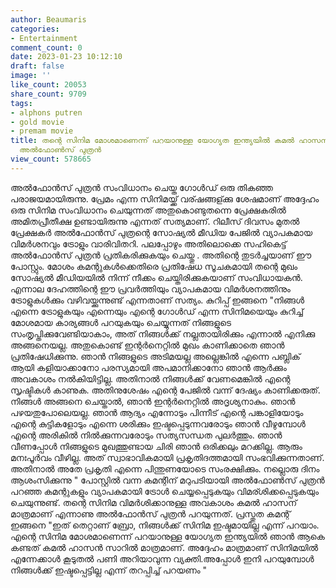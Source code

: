 ```yaml
---
author: Beaumaris
categories:
- Entertainment
comment_count: 0
date: 2023-01-23 10:12:10
draft: false
image: ''
like_count: 20053
share_count: 9709
tags:
- alphons putren
- gold movie
- premam movie
title: തന്റെ സിനിമ മോശമാണെന്ന് പറയാനുള്ള യോഗ്യത ഇന്ത്യയില്‍ കമല്‍ ഹാസന് മാത്രമാണ്
  അൽഫോൺസ് പുത്രൻ
view_count: 578665
---
```


അൽഫോൻസ് പുത്രൻ സംവിധാനം ചെയ്ത ഗോൾഡ് ഒരു തികഞ്ഞ പരാജയമായിരുന്നു. പ്രേമം എന്ന സിനിമയ്ക്ക് വര്ഷങ്ങള്ക്കു ശേഷമാണ് അദ്ദേഹം ഒരു സിനിമ സംവിധാനം ചെയുന്നത് അതുകൊണ്ടുതന്നെ പ്രേക്ഷകരിൽ അമിതപ്രീതീക്ഷ ഉണ്ടായിരുന്നു എന്നത് സത്യമാണ്. റിലീസ് ദിവസം മുതൽ പ്രേക്ഷകർ അൽഫോൻസ് പുത്രന്റെ സോഷ്യൽ മീഡിയ പേജിൽ വ്യാപകമായ വിമർശനവും ട്രോളും വാരിവിതറി. പലപ്പോഴും അതിലൊക്കെ സഹികെട്ട് അൽഫോൻസ് പുത്രൻ പ്രതികരിക്കുകയും ചെയ്തു . അതിന്റെ തുടർച്ചയാണ് ഈ പോസ്റ്റും. മോശം കമന്റുകള്‍ക്കെതിരെ പ്രതിഷേധ സൂചകമായി തന്റെ മുഖം സോഷ്യല്‍ മീഡിയയില്‍ നിന്ന് നീക്കം ചെയ്തിരിക്കുകയാണ് സംവിധായകന്‍. എന്നാല ദേഹത്തിന്റെ ഈ പ്രവർത്തിയും വ്യാപകമായ വിമർശനത്തിനും ട്രോളുകൾക്കും വഴിവയ്ക്കുന്നുണ്ട് എന്നതാണ് സത്യം. കുറിപ്പ് ഇങ്ങനെ "നിങ്ങൾ എന്നെ ട്രോളുകയും എന്നെയും എന്റെ ഗോൾഡ് എന്ന സിനിമയെയും കുറിച്ച് മോശമായ കാര്യങ്ങൾ പറയുകയും ചെയ്യുന്നത് നിങ്ങളുടെ സംതൃപ്തിക്കുവേണ്ടിയാകാം, അത് നിങ്ങൾക്ക് നല്ലതായിരിക്കും എന്നാൽ എനിക്കു അങ്ങനെയല്ല. അതുകൊണ്ട് ഇന്റർനെറ്റിൽ മുഖം കാണിക്കാതെ ഞാൻ പ്രതിഷേധിക്കുന്നു. ഞാൻ നിങ്ങളുടെ അടിമയല്ല അല്ലെങ്കിൽ എന്നെ പബ്ലിക് ആയി കളിയാക്കാനോ പരസ്യമായി അപമാനിക്കാനോ ഞാൻ ആർക്കും അവകാശം നൽകിയിട്ടില്ല. അതിനാൽ നിങ്ങൾക്ക് വേണമെങ്കിൽ എന്റെ സൃഷ്ടികൾ കാണുക. അതിനുശേഷം എന്റെ പേജിൽ വന്ന് ദേഷ്യം കാണിക്കരുത്. നിങ്ങൾ അങ്ങനെ ചെയ്താൽ, ഞാൻ ഇന്റർനെറ്റിൽ അദൃശ്യനാകും. ഞാൻ പഴയതുപോലെയല്ല. ഞാൻ ആദ്യം എന്നോടും പിന്നീട് എന്റെ പങ്കാളിയോടും എന്റെ കുട്ടികളോടും എന്നെ ശരിക്കും ഇഷ്ടപ്പെടുന്നവരോടും ഞാൻ വീഴുമ്പോൾ എന്റെ അരികിൽ നിൽക്കുന്നവരോടും സത്യസന്ധത പുലർത്തും. ഞാൻ വീണപ്പോൾ നിങ്ങളുടെ മുഖത്തുണ്ടായ ചിരി ഞാൻ ഒരിക്കലും മറക്കില്ല. ആരും മനഃപൂർവം വീഴില്ല. അത് സ്വാഭാവികമായി പ്രകൃതിദത്തമായി സംഭവിക്കുന്നതാണ്. അതിനാൽ അതേ പ്രകൃതി എന്നെ പിന്തുണയോടെ സംരക്ഷിക്കും. നല്ലൊരു ദിനം ആശംസിക്കുന്നു "  പോസ്റ്റിൽ വന്ന കമന്റിന് മറുപടിയായി അൽഫോൺസ് പുത്രൻ പറഞ്ഞ കമന്റുകളും വ്യാപകമായി ട്രോൾ ചെയ്യപ്പെടുകയും വിമര്ശിക്കപ്പെടുകയും ചെയുന്നുണ്ട്. തന്റെ സിനിമ വിമർശിക്കാനുള്ള അവകാശം കമൽ ഹാസന് മാത്രമാണ് എന്നാണു അൽഫോൻസ് പുത്രൻ പറയുന്നത്. പ്രസ്തുത കമന്റ് ഇങ്ങനെ "ഇത് തെറ്റാണ് ബ്രോ, നിങ്ങള്‍ക്ക് സിനിമ ഇഷ്ടമായില്ല എന്ന് പറയാം. എന്റെ സിനിമ മോശമാണെന്ന് പറയാനുള്ള യോഗ്യത ഇന്ത്യയില്‍ ഞാന്‍ ആകെ കണ്ടത് കമല്‍ ഹാസന്‍ സാറില്‍ മാത്രമാണ്. അദ്ദേഹം മാത്രമാണ് സിനിമയില്‍ എന്നേക്കാള്‍ കൂടുതല്‍ പണി അറിയാവുന്ന വ്യക്തി.അപ്പോള്‍ ഇനി പറയുമ്പോള്‍ നിങ്ങള്‍ക്ക് ഇഷ്ടപ്പെട്ടില്ല എന്ന് തറപ്പിച്ച് പറയണം "